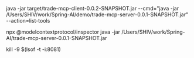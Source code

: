 java -jar target/trade-mcp-client-0.0.2-SNAPSHOT.jar --cmd="java -jar /Users/SHIV/work/Spring-AI/demo/trade-mcp-server-0.0.1-SNAPSHOT.jar" --action=list-tools

npx @modelcontextprotocol/inspector java -jar /Users/SHIV/work/Spring-AI/trade-mcp-server-0.0.1-SNAPSHOT.jar

kill -9 $(lsof -t -i:8081)

